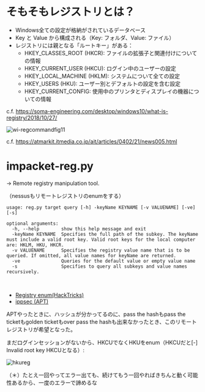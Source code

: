# そもそもレジストリとは？

- Windows全ての設定が格納がされているデータベース
- Key と Value から構成される（Key: フォルダ、Value: ファイル）
- レジストリには親となる「ルートキー」がある：
  - HKEY_CLASSES_ROOT (HKCR): ファイルの拡張子と関連付けについての情報
  - HKEY_CURRENT_USER (HKCU): ログイン中のユーザーの設定
  - HKEY_LOCAL_MACHINE (HKLM): システムについて全ての設定
  - HKEY_USERS (HKU): ユーザー別とデフォルトの設定を含む設定
  - HKEY_CURRENT_CONFIG: 使用中のプリンタとディスプレイの機器についての情報

c.f. https://soma-engineering.com/desktop/windows10/what-is-registry/2018/10/27/

![wi-regcommandfig11](https://user-images.githubusercontent.com/85237728/159463179-4d183811-d171-4353-bf37-4b0fc156ebb1.png)

c.f. https://atmarkit.itmedia.co.jp/ait/articles/0402/21/news005.html

# impacket-reg.py

-> Remote registry manipulation tool.

（nessusもリモートレジストリのenumをする）
  
```
usage: reg.py target query [-h] -keyName KEYNAME [-v VALUENAME] [-ve] [-s]

optional arguments:
  -h, --help        show this help message and exit
  -keyName KEYNAME  Specifies the full path of the subkey. The keyName must include a valid root key. Valid root keys for the local computer are: HKLM, HKU, HKCR.
  -v VALUENAME      Specifies the registry value name that is to be queried. If omitted, all value names for keyName are returned.
  -ve               Queries for the default value or empty value name
  -s                Specifies to query all subkeys and value names recursively.
```
<br>

- [Registry enum(HackTricks)](https://book.hacktricks.xyz/windows/windows-local-privilege-escalation/privilege-escalation-with-autorun-binaries#registry)
- [ippsec (APT)](https://youtu.be/eRnqtXwCZVs?t=4051)

APTやったときに、ハッシュが分かってるのに、pass the hashもpass the ticketもgolden ticketもover pass the hashも出来なかったとき、このリモート
レジストリが希望となった。

まだログインセッションがないから、HKCUでなくHKUをenum（HKCUだと[-] Invalid root key HKCUとなる）:

![hkureg](https://user-images.githubusercontent.com/85237728/159431871-09c8ad6b-70c7-4c84-bd01-b2dacfa12a5b.png)

（＊）たとえ一回やってエラー出ても、続けてもう一回やればきちんと動く可能性あるから、一度のエラーで諦めるな
